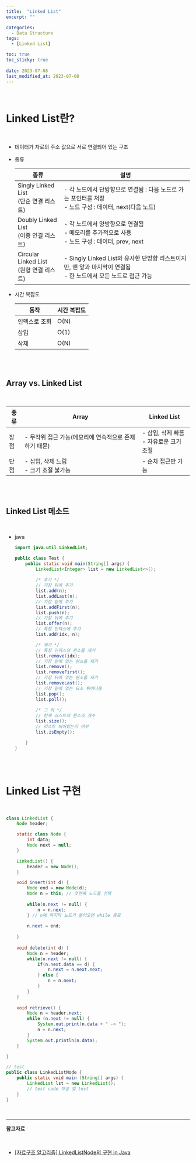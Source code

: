```yaml
---
title:  "Linked List"
excerpt: ""

categories:
  - Data Structure
tags:
  - [Linked List]

toc: true
toc_sticky: true
 
date: 2023-07-08
last_modified_at: 2023-07-08
---
```


<br>

# **Linked List란?**

<br>

- 데이터가 자료의 주소 값으로 서로 연결되어 있는 구조
- 종류
    
    
    | 종류 | 설명 |
    | --- | --- |
    | Singly Linked List<br>(단순 연결 리스트) | - 각 노드에서 단방향으로 연결됨 : 다음 노드로 가는 포인터를 저장<br>- 노드 구성 : 데이터, next(다음 노드) |
    | Doubly Linked List<br>(이중 연결 리스트) | - 각 노드에서 양방향으로 연결됨<br>- 메모리를 추가적으로 사용<br>- 노드 구성 : 데이터, prev, next |
    | Circular Linked List<br>(원형 연결 리스트) | - Singly Linked List와 유사한 단방향 리스트이지만, 맨 앞과 마지막이 연결됨<br>- 한 노드에서 모든 노드로 접근 가능 |
- 시간 복잡도
    
    
    | 동작 | 시간 복잡도 |
    | --- | --- |
    | 인덱스로 조회 | O(N) |
    | 삽입 | O(1) |
    | 삭제 | O(N) |

<br>
<br>

## **Array vs. Linked List**

<br>

| 종류 | Array | Linked List |
| --- | --- | --- |
| 장점 | - 무작위 접근 가능(메모리에 연속적으로 존재하기 때문) | - 삽입, 삭제 빠름<br>- 자유로운 크기 조절 |
| 단점 | -  삽입, 삭제 느림<br>- 크기 조절 불가능 | - 순차 접근만 가능 |

<br>
<br>

## **Linked List 메소드**

<br>

- java
    
    ```java
    import java.util.LinkedList;
    
    public class Test {
    	public static void main(String[] args) {
    		LinkedList<Integer> list = new LinkedList<>();
    		
    		/* 추가 */
    		// 가장 뒤에 추가
    		list.add(n);
    		list.addLast(n);
    		// 가장 앞에 추가
    		list.addFirst(n);
    		list.push(n);
    		// 가장 뒤에 추가
    		list.offer(n);
    		// 특정 인덱스에 추가
    		list.add(idx, n);
    
    		/* 제거 */
    		// 특정 인덱스의 원소를 제거
    		list.remove(idx);
    		// 가장 앞에 있는 원소를 제거
    		list.remove();
    		list.removeFirst();
    		// 가장 뒤에 있는 원소를 제거
    		list.removeLast();
    		// 가장 앞에 있는 요소 튀어나옴
    		list.pop();
    		list.poll();
    		
    		/* 그 외 */
    		// 현재 리스트의 원소의 개수
    		list.size();
    		// 리스트 비어있는지 여부
    		list.isEmpty();
    
    	}
    }
    ```

<br> 
<br>

# **Linked List 구현**

<br>

```java
class LinkedList {
	Node header;

	static class Node {
		int data;
		Node next = null;
	}

	LinkedList() {
		header = new Node();
	}

	void insert(int d) {
		Node end = new Node(d);
		Node n = this; // 첫번째 노드를 선택
		
		while(n.next != null) {
			n = n.next;
		} // n에 마지막 노드가 들어오면 while 종료
	
		n.next = end;
	
	}
	
	void delete(int d) {
		Node n = header;
		while(n.next != null) {
			if(n.next.data == d) {
				n.next = n.next.next;
			} else {
				n = n.next;
			}
		}
	}
	
	void retrieve() {
		Node n = header.next;
		while (n.next != null) {
			System.out.print(n.data + " -> ");
			n = n.next;
		}
		System.out.println(n.data);
	}

}

// test
public class LinkedListNode {
	public static void main (String[] args) {
		LinkedList lst = new LinkedList();
		// test code 작성 및 test
	}
}
```

<br>

---

**참고자료**

<br>

- [[자료구조 알고리즘] LinkedListNode의 구현 in Java](https://youtu.be/IrXYr7T8u_s)